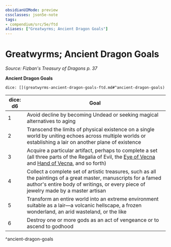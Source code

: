```yaml
---
obsidianUIMode: preview
cssclasses: json5e-note
tags:
- compendium/src/5e/ftd
aliases: ["Greatwyrms; Ancient Dragon Goals"]
---
```

# Greatwyrms; Ancient Dragon Goals
*Source: Fizban's Treasury of Dragons p. 37* 

**Ancient Dragon Goals**

`dice: [](greatwyrms-ancient-dragon-goals-ftd.md#^ancient-dragon-goals)`

| dice: d6 | Goal |
|----------|------|
| 1 | Avoid decline by becoming Undead or seeking magical alternatives to aging |
| 2 | Transcend the limits of physical existence on a single world by uniting echoes across multiple worlds or establishing a lair on another plane of existence |
| 3 | Acquire a particular artifact, perhaps to complete a set (all three parts of the Regalia of Evil, the [Eye of Vecna](/3-Mechanics/CLI/items/eye-of-vecna.md) and [Hand of Vecna](/3-Mechanics/CLI/items/hand-of-vecna.md), and so forth) |
| 4 | Collect a complete set of artistic treasures, such as all the paintings of a great master, manuscripts for a famed author's entire body of writings, or every piece of jewelry made by a master artisan |
| 5 | Transform an entire world into an extreme environment suitable as a lair—a volcanic hellscape, a frozen wonderland, an arid wasteland, or the like |
| 6 | Destroy one or more gods as an act of vengeance or to ascend to godhood |
^ancient-dragon-goals